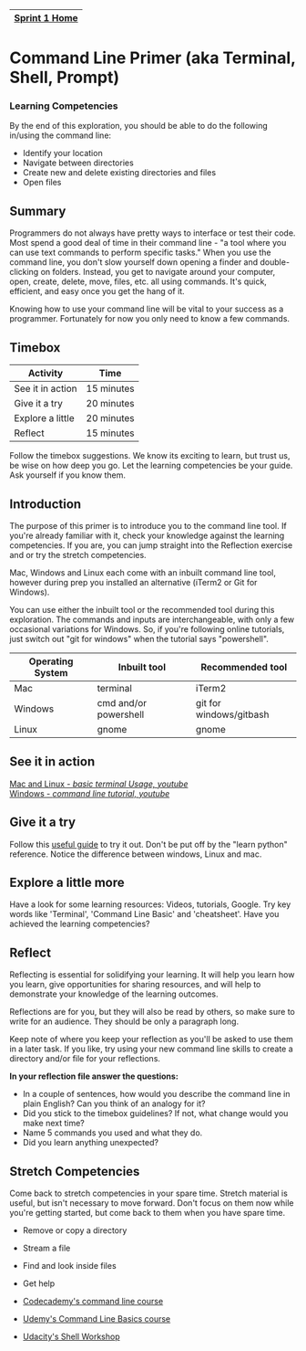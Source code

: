 [Sprint 1 Home](README.md)  | 
------------|

# Command Line Primer (aka Terminal, Shell, Prompt)

### Learning Competencies
By the end of this exploration, you should be able to do the following in/using the command line:
- Identify your location
- Navigate between directories
- Create new and delete existing directories and files
- Open files


## Summary
Programmers do not always have pretty ways to interface or test their code. Most spend a good deal of time in their command line - "a tool where you can use text commands to perform specific tasks." When you use the command line, you don't slow yourself down opening a finder and double-clicking on folders. Instead, you get to navigate around your computer, open, create, delete, move, files, etc. all using commands. It's quick, efficient, and easy once you get the hang of it.

Knowing how to use your command line will be vital to your success as a programmer. Fortunately for now you only need to know a few commands.

## Timebox

Activity | Time|
------------|----------|
See it in action | 15 minutes |
Give it a try | 20 minutes
Explore a little | 20 minutes |
Reflect | 15 minutes |

Follow the timebox suggestions. We know its exciting to learn, but trust us, be wise on how deep you go. Let the learning competencies be your guide. Ask yourself if you know them.


## Introduction 
The purpose of this primer is to introduce you to the command line tool. If you're already familiar with it, check your knowledge against the learning competencies. If you are, you can jump straight into the Reflection exercise and or try the stretch competencies. 

Mac, Windows and Linux each come with an inbuilt command line tool, however during prep you installed an alternative (iTerm2 or Git for Windows).

You can use either the inbuilt tool or the recommended tool during this exploration. The commands and inputs are interchangeable, with only a few occasional variations for Windows. So, if you're following online tutorials, just switch out "git for windows" when the tutorial says "powershell". 

Operating System | Inbuilt tool | Recommended tool |  
------------|----------|----------| 
Mac | terminal | iTerm2  
Windows | cmd and/or powershell | git for windows/gitbash  
Linux | gnome | gnome |  


## See it in action 
[Mac and Linux - _basic terminal Usage, youtube_](https://www.youtube.com/watch?v=jDINUSK7rXE&list=PLoYCgNOIyGAB_8_iq1cL8MVeun7cB6eNc&index=16)  
[Windows - _command line tutorial, youtube_](https://www.youtube.com/watch?v=MBBWVgE0ewk)

## Give it a try
Follow this [useful guide](https://learnpythonthehardway.org/book/appendix-a-cli/ex1.html) to try it out. Don't be put off by the "learn python" reference. Notice the difference between windows, Linux and mac.

## Explore a little more 
Have a look for some learning resources: Videos, tutorials, Google. Try key words like 'Terminal', 'Command Line Basic' and 'cheatsheet'. Have you achieved the learning competencies? 

## Reflect
Reflecting is essential for solidifying your learning. It will help you learn how you learn, give opportunities for sharing resources, and will help to demonstrate your knowledge of the learning outcomes.

Reflections are for you, but they will also be read by others, so make sure to write for an audience. They should be only a paragraph long.

Keep note of where you keep your reflection as you'll be asked to use them in a later task. If you like, try using your new command line skills to create a directory and/or file for your reflections.

__In your reflection file answer the questions:__
- In a couple of sentences, how would you describe the command line in plain English? Can you think of an analogy for it?
- Did you stick to the timebox guidelines? If not, what change would you make next time?
- Name 5 commands you used and what they do.
- Did you learn anything unexpected?


## Stretch Competencies
Come back to stretch competencies in your spare time. Stretch material is useful, but isn't necessary to move forward. Don't focus on them now while you're getting started, but come back to them when you have spare time.

- Remove or copy a directory  
- Stream a file  
- Find and look inside files  
- Get help  

- [Codecademy's command line course](https://www.codecademy.com/courses/learn-the-command-line/l)  
- [Udemy's Command Line Basics course](https://www.udacity.com/course/linux-command-line-basics--ud595)  
- [Udacity's Shell Workshop](https://classroom.udacity.com/courses/ud206/lessons/1cc90ac3-c03a-43e6-8556-dcbd40dfd418/concepts/9fbb976b-dc7b-4584-a656-b05ab9d7a0c3)   
